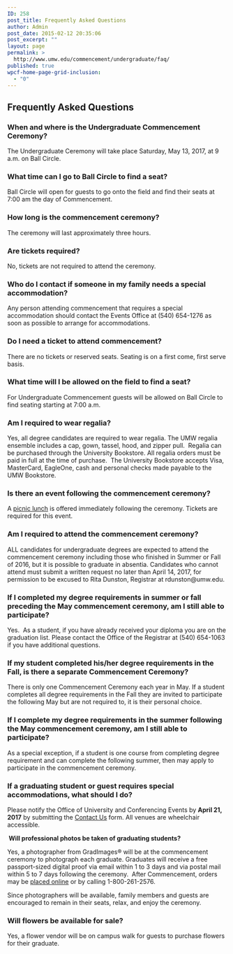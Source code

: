 ```yaml
---
ID: 258
post_title: Frequently Asked Questions
author: Admin
post_date: 2015-02-12 20:35:06
post_excerpt: ""
layout: page
permalink: >
  http://www.umw.edu/commencement/undergraduate/faq/
published: true
wpcf-home-page-grid-inclusion:
  - "0"
---
```

<h2>Frequently Asked Questions</h2>
<h3>When and where is the Undergraduate Commencement Ceremony?</h3>
The Undergraduate Ceremony will take place Saturday, May 13, 2017, at 9 a.m. on Ball Circle.
<h3>What time can I go to Ball Circle to find a seat?</h3>
Ball Circle will open for guests to go onto the field and find their seats at 7:00 am the day of Commencement.
<h3>How long is the commencement ceremony?</h3>
The ceremony will last approximately three hours.
<h3>Are tickets required?</h3>
No, tickets are not required to attend the ceremony.
<h3>Who do I contact if someone in my family needs a special accommodation?</h3>
Any person attending commencement that requires a special accommodation should contact the Events Office at (540) 654-1276 as soon as possible to arrange for accommodations.
<h3>Do I need a ticket to attend commencement?</h3>
There are no tickets or reserved seats. Seating is on a first come, first serve basis.
<h3>What time will I be allowed on the field to find a seat?</h3>
For Undergraduate Commencement guests will be allowed on Ball Circle to find seating starting at 7:00 a.m.
<h3>Am I required to wear regalia?</h3>
Yes, all degree candidates are required to wear regalia. The UMW regalia ensemble includes a cap, gown, tassel, hood, and zipper pull.  Regalia can be purchased through the University Bookstore. All regalia orders must be paid in full at the time of purchase.  The University Bookstore accepts Visa, MasterCard, EagleOne, cash and personal checks made payable to the UMW Bookstore.
<h3>Is there an event following the commencement ceremony?</h3>
A <a href="https://umwcatering.catertrax.com/shopdisplayproducts.asp?categoryID=101&amp;cat=Order+Tickets+here+for%3A+%3Cbr%3EUndergraduate+Commencement%3Cbr%3ELuncheon+Picnic&amp;intOrderID=&amp;intCustomerID=">picnic lunch</a> is offered immediately following the ceremony. Tickets are required for this event.
<h3>Am I required to attend the commencement ceremony?</h3>
ALL candidates for undergraduate degrees are expected to attend the commencement ceremony including those who finished in Summer or Fall of 2016, but it is possible to graduate in absentia. Candidates who cannot attend must submit a written request no later than April 14, 2017, for permission to be excused to Rita Dunston, Registrar at rdunston@umw.edu.
<h3>If I completed my degree requirements in summer or fall preceding the May commencement ceremony, am I still able to participate?</h3>
Yes.  As a student, if you have already received your diploma you are on the graduation list. Please contact the Office of the Registrar at (540) 654-1063 if you have additional questions.
<h3>If my student completed his/her degree requirements in the Fall, is there a separate Commencement Ceremony?</h3>
There is only one Commencement Ceremony each year in May. If a student completes all degree requirements in the Fall they are invited to participate the following May but are not required to, it is their personal choice.
<h3>If I complete my degree requirements in the summer following the May commencement ceremony, am I still able to participate?</h3>
As a special exception, if a student is one course from completing degree requirement and can complete the following summer, then may apply to participate in the commencement ceremony.
<h3>If a graduating student or guest requires special accommodations, what should I do?</h3>
Please notify the Office of University and Conferencing Events by <strong>April 21, 2017</strong> by submitting the <a href="http://www.umw.edu/commencement/contact-us/">Contact Us</a> form. All venues are wheelchair accessible.

<strong> </strong><strong>Will professional photos be taken of graduating students?</strong>

Yes, a photographer from GradImages® will be at the commencement ceremony to photograph each graduate. Graduates will receive a free passport-sized digital proof via email within 1 to 3 days and via postal mail within 5 to 7 days following the ceremony.  After Commencement, orders may be <a href="http://www.gradimages.com">placed online</a> or by calling 1-800-261-2576.

Since photographers will be available, family members and guests are encouraged to remain in their seats, relax, and enjoy the ceremony.
<h3>Will flowers be available for sale?</h3>
Yes, a flower vendor will be on campus walk for guests to purchase flowers for their graduate.